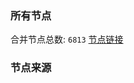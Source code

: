 ### 所有节点
合并节点总数: `6813`
[节点链接](https://github.com/rzhy1/33/raw/master/sub/sub_merge_base64.txt)

### 节点来源
